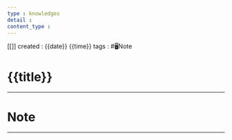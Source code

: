 ```yaml
---
type : knowledges
detail : 
content_type :
---
```


[[]]
created : {{date}} {{time}}
tags : #🖥️Note 

# {{title}}

---
# Note

---
## 
